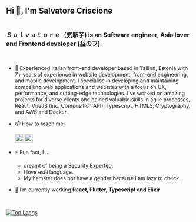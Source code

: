## Hi 👋, I'm Salvatore Criscione
<h1 align="center"></h1>
<h3 align="">Ｓａｌｖａｔｏｒｅ（気駅芋) is an Software engineer, Asia lover and Frontend developer (益のフ).</h3>
<br />

- 🔭 Experienced italian front-end developer based in Tallinn, Estonia with 7+ years of experience in website development, front-end engineering, and mobile development. I specialise in developing and maintaining compelling web applications and websites with a focus on UX, performance, and cutting-edge technologies. I've worked on amazing projects for diverse clients and gained valuable skills in agile processes, React, VueJS (inc. Composition API), Typescript, HTML5, Cryptography, and AWS and Docker.
  
- 📫 How to reach me:

    <a href="https://twitter.com/Salvaa0123" target="blank"><img src="https://cdn.jsdelivr.net/npm/simple-icons@3.0.1/icons/twitter.svg" alt="Salvaa0123" height="22" width="22" /></a>
    <a href="https://www.linkedin.com/in/websalvatore01/" target="blank"><img src="https://cdn.jsdelivr.net/npm/simple-icons@3.0.1/icons/linkedin.svg" alt="websalvatore01" height="22" width="22" /></a>


- ⚡ Fun fact, I ...
  
    - dreamt of being a Security Experted.
    - I love estii language.
    - My hamster does not have a gender because I am lazy to check.


- 🌱 I’m currently working **React, Flutter, Typescript and Elixir**

<br />

[![Top Langs](https://github-readme-stats.vercel.app/api/top-langs/?username=salvatorecriscioneweb&theme=radical)](https://github.com/salvatorecriscioneweb/github-readme-stats)
